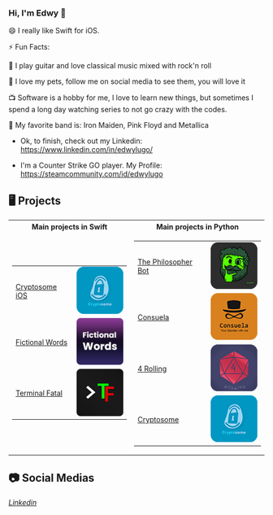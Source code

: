 ### Hi, I'm Edwy  👋

<!--
**edwylugo/edwylugo** is a ✨ _special_ ✨ repository because its `README.md` (this file) appears on your GitHub profile.

Here are some ideas to get you started:

- 🔭 I’m currently working on ...
- 🌱 I’m currently learning ...
- 👯 I’m looking to collaborate on ...
- 🤔 I’m looking for help with ...
- 💬 Ask me about ...
- 📫 How to reach me: ...
- 😄 Pronouns: ...
- ⚡ Fun fact: ...
-->


😄 I really like Swift for iOS.

⚡ Fun Facts:

:guitar: I play guitar and love classical music mixed with rock'n roll

:dog: I love my pets, follow me on social media to see them, you will love it

:tv: Software is a hobby for me, I love to learn new things, but sometimes I spend a long day watching series to not go crazy with the codes.

:100: My favorite band is: Iron Maiden, Pink Floyd and Metallica

- Ok, to finish, check out my Linkedin: https://www.linkedin.com/in/edwylugo/

- I'm a Counter Strike GO player. My Profile: https://steamcommunity.com/id/edwylugo

## 🖥️ Projects
<table>
<tr><th>Main projects in Swift</th><th>Main projects in Python</th></tr>
<tr><td>

<table style="display: inline-block;">
  <tr>
<td><a href="https://github.com/CaioMadeira/Cryptosome-iOS">Cryptosome iOS</a></td>
    <td><img src="https://github.com/CaioMadeira/CaioMadeira/blob/master/icons/icon_cryptsome.png" alt=""/></td>
  </tr>
  <tr>
    <td><a href="https://github.com/CaioMadeira/FictionalWords-iOS">Fictional Words</a></td>
    <td><img src="https://github.com/CaioMadeira/CaioMadeira/blob/master/icons/fictional-words.png" alt=""/></td>
  </tr>
  <tr>
    <td>
    <a href="https://github.com/CaioMadeira/TerminalFatal">Terminal Fatal</a></td>
    <td><img src="https://github.com/CaioMadeira/CaioMadeira/blob/master/icons/icon_terminalfatal.png" alt=""/></td>
  </tr>

</table>


</td><td>

<table style="float: left;">
  <tr>
    <td><a href="https://github.com/CaioMadeira/The-Philosopher-BOT">The Philosopher Bot</a></td>
    <td><img src="https://github.com/CaioMadeira/CaioMadeira/blob/master/icons/icon_philosopher.png" alt="Sublime's custom image"/></td>
  </tr>
  <tr>
    <td><a href="https://github.com/CaioMadeira/Consuela">Consuela</a></td>
    <td><img src="https://github.com/CaioMadeira/CaioMadeira/blob/master/icons/icon_consuela.png" alt="Sublime's custom image"/></td>
  </tr>
  <tr>
    <td>
    <a href="https://github.com/CaioMadeira/4rolling">4 Rolling</a></td>
    <td><img src="https://github.com/CaioMadeira/CaioMadeira/blob/master/icons/icon_4rolling.png" alt="Sublime's custom image"/></td>
  </tr>
  <tr>
<td><a href="https://github.com/CaioMadeira/Cryptosome">Cryptosome</a></td>
    <td><img src="https://github.com/CaioMadeira/CaioMadeira/blob/master/icons/icon_cryptsome.png" alt="Sublime's custom image"/></td>
  </tr>
</table>

</td></tr> </table>



## 📷 Social Medias

###### [Linkedin](https://www.linkedin.com/in/caio-madeira/)
